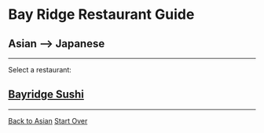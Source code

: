 # Bay Ridge Restaurant Guide
## Asian --> Japanese
---
Select a restaurant:
## [Bayridge Sushi](http://www.brsushi.com/)
---
[Back to Asian](../../asian.md)
[Start Over](../home.md)
